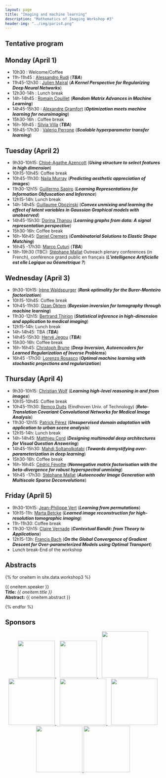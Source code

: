 ```yaml
---
layout: page
title: "Imaging and machine learning"
description: "Mathematics of Imaging Workshop #3"
header-img: "../img/paris4.png"
---
```


Tentative program
-------------

Monday (April 1)
-------------
- 10h30 : Welcome/Coffee
- 11h-11h45 : [Alessandro Rudi](https://www.di.ens.fr/~rudi/) (***TBA***)
- 11h45-12h30 : [Julien Mairal](https://lear.inrialpes.fr/people/mairal/) (***A Kernel Perspective for Regularizing Deep Neural Networks***)
- 12h30-14h : Lunch break
- 14h-14h45 : [Romain Couillet](http://romaincouillet.hebfree.org/) (***Random Matrix Advances in Machine Learning***)
- 14h45-15h30 : [Alexandre Gramfort](http://alexandre.gramfort.net/) (***Optimization meets machine learning for neuroimaging***)
- 15h30-16h : Coffee break
- 16h-16h45 : [Silvia Villa](http://lcsl.mit.edu/data/silviavilla/Home.html) (***TBA***)
- 16h45-17h30 : [Valerio Perrone](https://sites.google.com/view/valerioperrone/) (***Scalable hyperparameter transfer learning***)

Tuesday (April 2)
-------------
- 9h30-10h15: [Chloé-Agathe Azencott](http://cazencott.info/) (***Using structure to select features in high dimension***)
- 10h15-10h45: Coffee break
- 10h45-11h30: [Naila Murray](http://www.europe.naverlabs.com/NAVER-LABS-Europe/People/Naila-Murray) (***Predicting aesthetic appreciation of images***)
- 11h30-12h15: [Guillermo Sapiro](https://ece.duke.edu/faculty/guillermo-sapiro) (***Learning Representations for Information Obfuscation and Inference***)
- 12h15-14h: Lunch break
- 14h-14h45: [Guillaume Obozinski](http://imagine.enpc.fr/~obozinsg/) (***Convex unmixing and learning the effect of latent variables in Gaussian Graphical models with unobserved***)
- 14h45-15h30: [Dorina Thanou](https://people.epfl.ch/dorina.thanou) (***Learning graphs from data: A signal representation perspective***)
- 15h30-16h: Coffee break
- 16h-16h45: [Daniel Cremers](https://vision.in.tum.de/members/cremers) (***Combinatorial Solutions to Elastic Shape Matching***)
- 16h45 -17h30: [Marco Cuturi](http://marcocuturi.net/) (***TBA***)
- 18h-19h30 (TBC): [Stéphane Mallat](https://www.college-de-france.fr/site/stephane-mallat/index.htm) Outreach plenary conferences (in French), conférence grand public en français (***L'intelligence Artificielle est elle  Logique ou Géométrique ?***)

Wednesday (April 3)
-------------
- 9h30-10h15: [Irène Waldspurger](https://www.ceremade.dauphine.fr/~waldspurger/) (***Rank optimality for the Burer-Monteiro factorization***)
- 10h15-10h45: Coffee break
- 10h45-11h30: [Ozan Öktem](https://www.kth.se/profile/ozan) (***Bayesian inversion for tomography through machine learning***)
- 11h30-12h15: [Bertrand Thirion](https://team.inria.fr/parietal/team-members/bertrand-thirions-page/) (***Statistical inference in high-dimension and application to medical imaging***)
- 12h15-14h: Lunch break
- 14h-14h45: TBA (***TBA***)
- 14h45-15h30: [Hervé Jegou](http://people.rennes.inria.fr/Herve.Jegou/) (***TBA***)
- 15h30-16h: Coffee break
- 16h-16h45: [Christoph Brune](https://people.utwente.nl/c.brune) (***Deep Inversion, Autoencoders for Learned Regularization of Inverse Problems***)
- 16h45 -17h30: [Lorenzo Rosasco](http://web.mit.edu/lrosasco/www/) (***Optimal machine learning with stochastic projections and regularization***)

Thursday (April 4)
-------------
- 9h30-10h15: [Christian Wolf](https://perso.liris.cnrs.fr/christian.wolf/) (***Learning high-level reasoning in and from images***)
- 10h15-10h45: Coffee break
- 10h45-11h30: [Remco Duits](http://bmia.bmt.tue.nl/people/RDuits/) (Eindhoven Univ. of Technology)  (***Roto-Translation Covariant Convolutional Networks for Medical Image Analysis***)
- 11h30-12h15: [Patrick Pérez](https://ptrckprz.github.io/) (***Unsupervised domain adaptation with application to urban scene analysis***)
- 12h15-14h: Lunch break
- 14h-14h45: [Matthieu Cord](http://webia.lip6.fr/~cord/) (***Designing multimodal deep architectures for Visual Question Answering***)
- 14h45-15h30: [Mahdi Soltanolkotabi](http://www-bcf.usc.edu/~soltanol/) (***Towards demystifying over-parameterization in deep learning***)
- 15h30-16h: Coffee break
- 16h-16h45: [Cédric Févotte](https://www.irit.fr/~Cedric.Fevotte/) (***Nonnegative matrix factorisation with the beta-divergence for robust hyperspectral unmixing***)
- 16h45 -17h30: [Stéphane Mallat](https://www.college-de-france.fr/site/stephane-mallat/index.htm) (***Autoencoder Image Generation with Multiscale Sparse Deconvolutions***)

Friday (April 5)
-------------
- 9h30-10h15: [Jean-Philippe Vert](http://members.cbio.mines-paristech.fr/~jvert/) (***Learning from permutations***)
- 10h15-11h: [Marta Betcke](https://www.sites.google.com/site/mbetcke/home) (***Learned image reconstruction for high-resolution tomographic imaging***)
- 11h-11h30: Coffee break
- 11h30-12h15: [Claire Vernade](https://www.cvernade.com/) (***Contextual Bandit: from Theory to Applications***)
- 12h15-13h: [Francis Bach](https://www.di.ens.fr/~fbach/) (***On the Global Convergence of Gradient Descent for Over-parameterized Models using Optimal Transport***)
- Lunch break-End of the workshop



Abstracts
--------

{% for oneitem in site.data.workshop3 %}
<p>
  {{ oneitem.speaker }}<br/>
  <b>Title:</b> <i>{{ oneitem.title }}</i><br/>
  <b>Abstract:</b> {{ oneitem.abstract }}
</p>
{% endfor %}

Sponsors
-----

<p align="center">

<a href="http://www.ihp.fr">
<img width="120" src="../../img/logo-ihp.jpg"/>
</a>&nbsp;&nbsp;

<a href="http://www.cnrs.fr/">
<img width="120" src="../../img/logo-cnrs.png"/>
</a>&nbsp;&nbsp;

<a href="http://www.u-psud.fr/fr/index.html">
<img width="150" src="../../img/logo-paris-sud.png"/>
</a>

<br/>

<a href="https://www.sciencesmaths-paris.fr/">
<img width="150" src="../../img/logo-fsmp.png"/>
</a>&nbsp;&nbsp;

<a href="http://www.upmc.fr/">
<img width="150" src="../../img/logo-upmc.png"/>
</a>&nbsp;&nbsp;

<a href="https://www.cimpa.info/">
<img width="150" src="../../img/logo-cimpa.png"/>
</a>

<br/>

<a href="http://gdr-mia.math.cnrs.fr/">
<img width="150" src="../../img/logo-mia.png"/>
</a>

<a href="http://www.gpeyre.com/noria/">
<img width="150" src="../../img/logo-erc.jpg"/>
</a>


</p>
